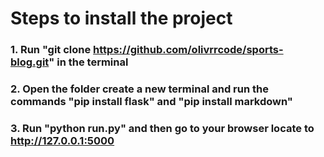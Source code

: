 # Steps to install the project

### 1. Run "git clone https://github.com/olivrrcode/sports-blog.git" in the terminal

### 2. Open the folder create a new terminal and run the commands "pip install flask" and "pip install markdown"

### 3. Run "python run.py" and then go to your browser locate to http://127.0.0.1:5000
